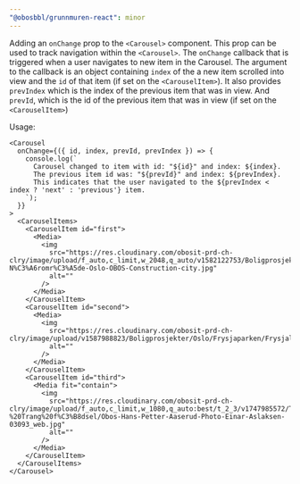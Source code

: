 ```yaml
---
"@obosbbl/grunnmuren-react": minor
---
```


Adding an `onChange` prop to the `<Carousel>` component. This prop can be used to track navigation within the `<Carousel>`.
The `onChange` callback that is triggered when a user navigates to new item in the Carousel. The argument to the callback is an object containing `index` of the a new item scrolled into view and the `id` of that item (if set on the `<CarouselItem>`). It also provides `prevIndex` which is the index of the previous item that was in view. And `prevId`, which is the id of the previous item that was in view (if set on the `<CarouselItem>`)

Usage:

``` tsx
<Carousel
  onChange={({ id, index, prevId, prevIndex }) => {
    console.log(`
      Carousel changed to item with id: "${id}" and index: ${index}.
      The previous item id was: "${prevId}" and index: ${prevIndex}.
      This indicates that the user navigated to the ${prevIndex < index ? 'next' : 'previous'} item.
    `);
  }}
>
  <CarouselItems>
    <CarouselItem id="first">
      <Media>
        <img
          src="https://res.cloudinary.com/obosit-prd-ch-clry/image/upload/f_auto,c_limit,w_2048,q_auto/v1582122753/Boligprosjekter/Oslo/Ulven/Ulven-N%C3%A6romr%C3%A5de-Oslo-OBOS-Construction-city.jpg"
          alt=""
        />
      </Media>
    </CarouselItem>
    <CarouselItem id="second">
      <Media>
        <img
          src="https://res.cloudinary.com/obosit-prd-ch-clry/image/upload/v1587988823/Boligprosjekter/Oslo/Frysjaparken/Frysjalia/Frysjaparken_interi%C3%B8r_30.jpg"
          alt=""
        />
      </Media>
    </CarouselItem>
    <CarouselItem id="third">
      <Media fit="contain">
        <img
          src="https://res.cloudinary.com/obosit-prd-ch-clry/image/upload/f_auto,c_limit,w_1080,q_auto:best/t_2_3/v1747985572/Temasider/Folk/Hans%20Petter%20%20-%20Trang%20f%C3%B8dsel/Obos-Hans-Petter-Aaserud-Photo-Einar-Aslaksen-03093_web.jpg"
          alt=""
        />
      </Media>
    </CarouselItem>
  </CarouselItems>
</Carousel>
```
